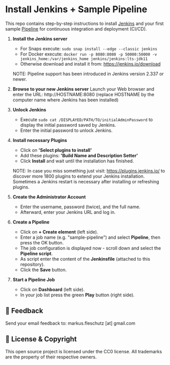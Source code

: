 Install Jenkins + Sample Pipeline
=================================

This repo contains step-by-step instructions to install [Jenkins](https://jenkins.io) and your first sample [Pipeline](https://www.jenkins.io/doc/book/pipeline/) for continuous integration and deployment (CI/CD).

1. **Install the Jenkins server**   
   - For Snaps execute: `sudo snap install --edge --classic jenkins`
   - For Docker execute: `docker run -p 8080:8080 -p 50000:50000 -v jenkins_home:/var/jenkins_home jenkins/jenkins:lts-jdk11`
   - Otherwise download and install it from: https://jenkins.io/download

   NOTE: Pipeline support has been introduced in Jenkins version 2.337 or newer.

3. **Browse to your new Jenkins server**
   Launch your Web browser and enter the URL: http://HOSTNAME:8080  (replace HOSTNAME by the computer name where Jenkins has been installed)

4. **Unlock Jenkins** 
   - Execute `sudo cat /DISPLAYED/PATH/TO/initialAdminPassword` to display the initial password saved by Jenkins.
   - Enter the initial password to unlock Jenkins.

5. **Install necessary Plugins**
   - Click on **'Select plugins to install'**
   - Add these plugins: **'Build Name and Description Setter'**
   - Click **Install** and wait until the installation has finished.
  
   NOTE: In case you miss something just visit: https://plugins.jenkins.io/ to discover more 1800 plugins to extend your Jenkins installation. Sometimes a Jenkins restart is necessary after installing or refreshing plugins.

6. **Create the Administrator Account**
   - Enter the username, password (twice), and the full name.
   - Afterward, enter your Jenkins URL and log in.
     
8. **Create a Pipeline**
   - Click on **+ Create element** (left side).
   - Enter a job name (e.g. "sample-pipeline") and select **Pipeline**, then press the OK button.
   - The job configuration is displayed now - scroll down and select the **Pipeline script**.
   - As script enter the content of the **Jenkinsfile** (attached to this repository).
   - Click the **Save** button.
     
9. **Start a Pipeline Job**
   - Click on **Dashboard** (left side).
   - In your job list press the green **Play** button (right side).

📧 Feedback
------------
Send your email feedback to: markus.fleschutz [at] gmail.com

🤝 License & Copyright
-----------------------
This open source project is licensed under the CC0 license. All trademarks are the property of their respective owners.
